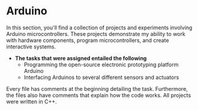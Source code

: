 # Arduino

In this section, you'll find a collection of projects and experiments involving Arduino microcontrollers. These projects demonstrate my ability to work with hardware components, program microcontrollers, and create interactive systems.
  
  - **The tasks that were assigned entailed the following**
    - Programming the open-source electronic prototyping platform Arduino
    - Interfacing Arduinos to several different sensors and actuators

Every file has comments at the beginning detailing the task. Furthermore, the files also have comments that explain how the code works. All projects were written in C++. 

